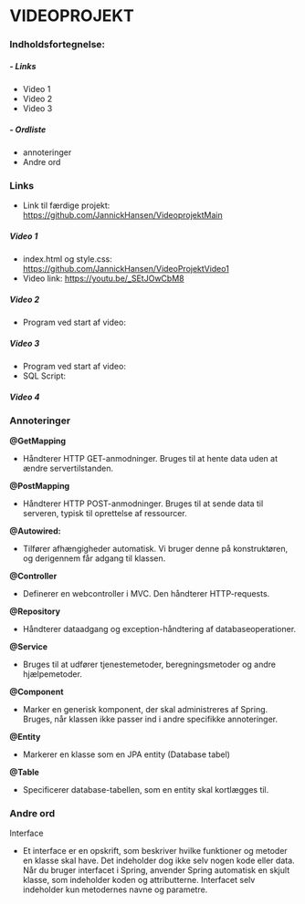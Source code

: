 
# VIDEOPROJEKT

### Indholdsfortegnelse:

#####  - Links

   - Video 1
   - Video 2
   - Video 3
 
#####  - Ordliste

   - annoteringer
   - Andre ord


### **Links**

- Link til færdige projekt:     https://github.com/JannickHansen/VideoprojektMain

##### Video 1
-   index.html og style.css:    https://github.com/JannickHansen/VideoProjektVideo1
-   Video link:                 https://youtu.be/_SEtJOwCbM8

##### Video 2
-   Program ved start af video: 

##### Video 3
-   Program ved start af video: 
-   SQL Script:                 

##### Video 4

### **Annoteringer**

**@GetMapping**
-   Håndterer HTTP GET-anmodninger.
    Bruges til at hente data uden at ændre servertilstanden.

**@PostMapping**
-   Håndterer HTTP POST-anmodninger.
    Bruges til at sende data til serveren, typisk til oprettelse af ressourcer.

**@Autowired:**
-   Tilfører afhængigheder automatisk.
    Vi bruger denne på konstruktøren, og derigennem får adgang til klassen.

**@Controller**
-   Definerer en webcontroller i MVC.
    Den håndterer HTTP-requests.

**@Repository**
-   Håndterer dataadgang og exception-håndtering af databaseoperationer.

**@Service**
-   Bruges til at udfører tjenestemetoder, beregningsmetoder og andre hjælpemetoder.

**@Component**
-   Marker en generisk komponent, der skal administreres af Spring.
    Bruges, når klassen ikke passer ind i andre specifikke annoteringer.

**@Entity**
-   Markerer en klasse som en JPA entity (Database tabel)

**@Table**
-   Specificerer database-tabellen, som en entity skal kortlægges til.


### **Andre ord**

Interface
-   Et interface er en opskrift, som beskriver hvilke funktioner og metoder en klasse skal have.
    Det indeholder dog ikke selv nogen kode eller data.
    Når du bruger interfacet i Spring, anvender Spring automatisk en skjult klasse, som indeholder koden og attributterne.
    Interfacet selv indeholder kun metodernes navne og parametre.
